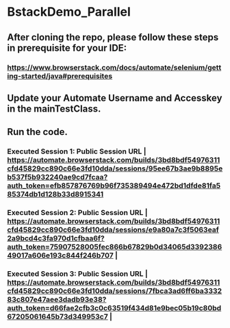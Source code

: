 # BstackDemo_Parallel

## After cloning the repo, please follow these steps in prerequisite for your IDE:
### https://www.browserstack.com/docs/automate/selenium/getting-started/java#prerequisites
## Update your Automate Username and Accesskey in the mainTestClass.
## Run the code.

### Executed Session 1: Public Session URL | https://automate.browserstack.com/builds/3bd8bdf54976311cfd45829cc890c66e3fd10dda/sessions/95ee67b3ae9b8895eb537f5b932240ae9cd7fcaa?auth_token=efb857876769b96f735389494e472bd1dfde81fa585374db1d128b33d8915341
### Executed Session 2: Public Session URL | https://automate.browserstack.com/builds/3bd8bdf54976311cfd45829cc890c66e3fd10dda/sessions/e9a80a7c3f5063eaf2a9bcd4c3fa970d1cfbaa6f?auth_token=75907528005fec866b67829b0d34065d339238649017a606e193c844f246b707 |
### Executed Session 3: Public Session URL | https://automate.browserstack.com/builds/3bd8bdf54976311cfd45829cc890c66e3fd10dda/sessions/7fbca3ad6ff6ba333283c807e47aee3dadb93e38?auth_token=d66fae2cfb3c0c63519f434d81e9bec05b19c80bd67205061645b73d349953c7 |
